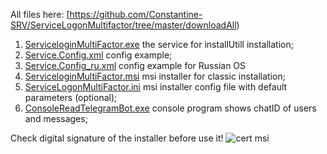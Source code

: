 All files here: [https://github.com/Constantine-SRV/ServiceLogonMultifactor/tree/master/downloadAll)
1. [ServiceloginMultiFactor.exe](https://github.com/Constantine-SRV/ServiceLogonMultifactor/blob/master/Distr_MSI_EXE/ServiceLogonMultifactor.exe)  the service for installUtill installation;
2. [Service.Config.xml](https://github.com/Constantine-SRV/ServiceLogonMultifactor/blob/master/Distr_MSI_EXE/Service.Config.xml) config example;
3. [Service.Config_ru.xml](https://github.com/Constantine-SRV/ServiceLogonMultifactor/blob/master/Distr_MSI_EXE/Service.Config_ru.xml)  config example for Russian OS
4. [ServiceloginMultiFactor.msi](https://github.com/Constantine-SRV/ServiceLogonMultifactor/blob/master/Distr_MSI_EXE/ServiceLogonMultiFactor.msi) msi installer for classic installation;
5. [ServiceLogonMultiFactor.ini](https://github.com/Constantine-SRV/ServiceLogonMultifactor/blob/master/Distr_MSI_EXE/ServiceLogonMultiFactor.ini)  msi installer config file with default parameters (optional);
6. [ConsoleReadTelegramBot.exe](https://github.com/Constantine-SRV/ServiceLogonMultifactor/blob/master/Distr_MSI_EXE/ConsoleReadTelegramBot.exe)  console program shows chatID of users and messages;

Check digital signature of the installer before use it!
![cert msi](https://github.com/Constantine-SRV/ServiceLogonMultifactor/blob/master/documentation/MSI-CERT-2.JPG)
